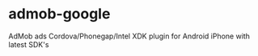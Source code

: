 admob-google
============

AdMob ads Cordova/Phonegap/Intel XDK plugin for Android iPhone with latest SDK's
